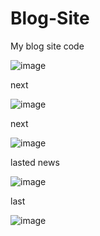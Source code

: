 # Blog-Site
 My blog site code


![image](https://user-images.githubusercontent.com/70073648/194692053-27e4df74-bdbd-4836-b95c-a3334ebd052e.png)

next

![image](https://user-images.githubusercontent.com/70073648/194692063-e918f3d4-cac8-4d89-bc45-dff164d3febd.png)

next

![image](https://user-images.githubusercontent.com/70073648/194692074-061d94ea-3237-49c2-8e13-fe709f7f4a7a.png)

lasted news

![image](https://user-images.githubusercontent.com/70073648/194692111-06aaa70c-abef-4eae-b721-359d0b9077c2.png)

last

![image](https://user-images.githubusercontent.com/70073648/194692146-8b9c70e5-aa2a-455b-9a71-4c7d2829299e.png)
